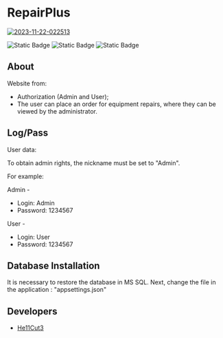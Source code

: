 # RepairPlus

<a href="https://ibb.co/jGByV54"><img src="https://i.ibb.co/vmg3sBz/2023-11-22-022513.png" alt="2023-11-22-022513" border="0"></a>


![Static Badge](https://img.shields.io/badge/Framework-ASP.NET_6.0-purple?logo=dotnet) ![Static Badge](https://img.shields.io/badge/Language-C%23-purple?logo=csharp) ![Static Badge](https://img.shields.io/badge/DataBase-MSSQL-purple?logo=microsoftsqlserver)

## About

Website from:
* Authorization (Admin and User);
* The user can place an order for equipment repairs, where they can be viewed by the administrator.

## Log/Pass

User data:

To obtain admin rights, the nickname must be set to "Admin".

For example:

Admin -
* Login: Admin
* Password: 1234567

User -
* Login: User
* Password: 1234567

## Database Installation

It is necessary to restore the database in MS SQL. Next, change the file in the application : "appsettings.json"

## Developers

- [He11Cut3](https://github.com/He11Cut3)
